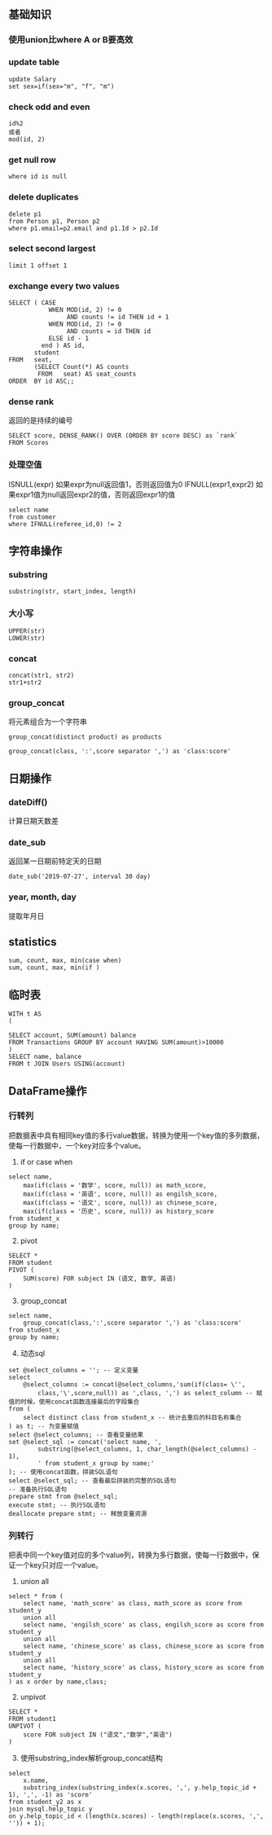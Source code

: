 ## 基础知识
### 使用union比where A or B要高效
### update table 
```
update Salary
set sex=if(sex="m", "f", "m")
```
### check odd and even
```
id%2
或者
mod(id, 2)
```
### get null row
```
where id is null
```
### delete duplicates
```
delete p1 
from Person p1, Person p2
where p1.email=p2.email and p1.Id > p2.Id
```

### select second largest
```
limit 1 offset 1
```
### exchange every two values
```
SELECT ( CASE
           WHEN MOD(id, 2) != 0
                AND counts != id THEN id + 1
           WHEN MOD(id, 2) != 0
                AND counts = id THEN id
           ELSE id - 1
         end ) AS id,
       student
FROM   seat,
       (SELECT Count(*) AS counts
        FROM   seat) AS seat_counts
ORDER  BY id ASC;;
```

### dense rank
返回的是持续的编号
```
SELECT score, DENSE_RANK() OVER (ORDER BY score DESC) as `rank`
FROM Scores
```
### 处理空值
ISNULL(expr)  如果expr为null返回值1，否则返回值为0
IFNULL(expr1,expr2) 如果expr1值为null返回expr2的值，否则返回expr1的值
```
select name  
from customer
where IFNULL(referee_id,0) != 2
```
## 字符串操作
### substring
```
substring(str, start_index, length)
```
### 大小写
```
UPPER(str)
LOWER(str)
```
### concat
```
concat(str1, str2)
str1+str2
```
### group_concat
将元素组合为一个字符串
```
group_concat(distinct product) as products

group_concat(class, ':',score separator ',') as 'class:score'
```
## 日期操作
### dateDiff()
计算日期天数差
### date_sub
返回某一日期前特定天的日期
```
date_sub('2019-07-27', interval 30 day)
```
### year, month, day
提取年月日

## statistics
```
sum, count, max, min(case when)
sum, count, max, min(if )
```
## 临时表
```
WITH t AS 
(

SELECT account, SUM(amount) balance 
FROM Transactions GROUP BY account HAVING SUM(amount)>10000
)
SELECT name, balance
FROM t JOIN Users USING(account)
```

## DataFrame操作
### 行转列
把数据表中具有相同key值的多行value数据，转换为使用一个key值的多列数据，使每一行数据中，一个key对应多个value。
1. if or case when
```
select name,
	max(if(class = '数学', score, null)) as math_score,
	max(if(class = '英语', score, null)) as engilsh_score,
	max(if(class = '语文', score, null)) as chinese_score,
	max(if(class = '历史', score, null)) as history_score
from student_x
group by name;
```
2. pivot
```
SELECT *
FROM student
PIVOT (
    SUM(score) FOR subject IN (语文, 数学, 英语)
)
```
3. group_concat
```
select name,
	group_concat(class,':',score separator ',') as 'class:score'
from student_x
group by name;
```
4. 动态sql
```
set @select_columns = ''; -- 定义变量
select 
	@select_columns := concat(@select_columns,'sum(if(class= \'',
		class,'\',score,null)) as ',class, ',') as select_column -- 赋值的时候，使用concat函数连接最后的字段集合
from (
	select distinct class from student_x -- 统计去重后的科目名称集合
) as t; -- 为变量赋值
select @select_columns; -- 查看变量结果
set @select_sql := concat('select name, ', 
		substring(@select_columns, 1, char_length(@select_columns) - 1),
		' from student_x group by name;'
); -- 使用concat函数，拼装SQL语句
select @select_sql; -- 查看最后拼装的完整的SQL语句
-- 准备执行SQL语句
prepare stmt from @select_sql;
execute stmt; -- 执行SQL语句
deallocate prepare stmt; -- 释放变量资源
```
### 列转行
把表中同一个key值对应的多个value列，转换为多行数据，使每一行数据中，保证一个key只对应一个value。
1. union all
```
select * from (
	select name, 'math_score' as class, math_score as score from student_y
	union all
	select name, 'engilsh_score' as class, engilsh_score as score from student_y
	union all
	select name, 'chinese_score' as class, chinese_score as score from student_y
	union all
	select name, 'history_score' as class, history_score as score from student_y
) as x order by name,class;

```
2. unpivot
```
SELECT *
FROM student1
UNPIVOT (
    score FOR subject IN ("语文","数学","英语")
)
```
3. 使用substring_index解析group_concat结构
```
select 
	x.name,
	substring_index(substring_index(x.scores, ',', y.help_topic_id + 1), ',', -1) as 'score'
from student_y2 as x
join mysql.help_topic y
on y.help_topic_id < (length(x.scores) - length(replace(x.scores, ',', '')) + 1);
```


